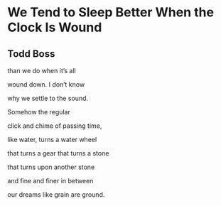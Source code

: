 # We Tend to Sleep Better When the Clock Is Wound
## Todd Boss
than we do
when it’s all

wound down.
I don’t know

why we settle
to the sound.

Somehow
the regular

click and chime
of passing time,

like water, turns
a water wheel

that turns a gear
that turns a stone

that turns upon
another stone

and fine
and finer in between

our dreams like grain
are ground.